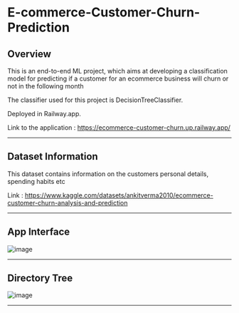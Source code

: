 # E-commerce-Customer-Churn-Prediction

## Overview

This is an end-to-end ML project, which aims at developing a classification model for predicting if a customer for an ecommerce business will churn or not in the following month

The classifier used for this project is DecisionTreeClassifier.

Deployed in Railway.app.

Link to the application : https://ecommerce-customer-churn.up.railway.app/ 

************************************************************************************************************

## Dataset Information

This dataset contains information on the customers personal details, spending habits etc

Link : https://www.kaggle.com/datasets/ankitverma2010/ecommerce-customer-churn-analysis-and-prediction 

************************************************************************************************************

## App Interface

![image](https://user-images.githubusercontent.com/77207245/206840674-1cc63fa5-e92d-4c67-a9df-c603a7c50ea9.png)

************************************************************************************************************

## Directory Tree

![image](https://user-images.githubusercontent.com/77207245/206840435-48e20324-a79b-4601-b881-9687baa2521f.png)

************************************************************************************************************

